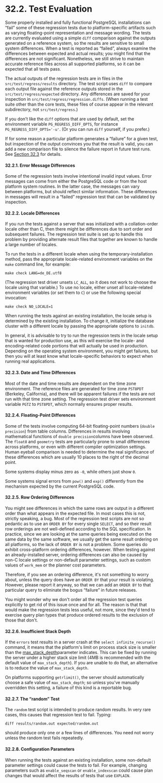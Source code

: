 # 32.2. Test Evaluation

Some properly installed and fully functional PostgreSQL installations can “fail” some of these regression tests due to platform-specific artifacts such as varying floating-point representation and message wording. The tests are currently evaluated using a simple `diff` comparison against the outputs generated on a reference system, so the results are sensitive to small system differences. When a test is reported as “failed”, always examine the differences between expected and actual results; you might find that the differences are not significant. Nonetheless, we still strive to maintain accurate reference files across all supported platforms, so it can be expected that all tests pass.

The actual outputs of the regression tests are in files in the `src/test/regress/results` directory. The test script uses `diff` to compare each output file against the reference outputs stored in the `src/test/regress/expected` directory. Any differences are saved for your inspection in `src/test/regress/regression.diffs`. \(When running a test suite other than the core tests, these files of course appear in the relevant subdirectory, not `src/test/regress`.\)

If you don't like the `diff` options that are used by default, set the environment variable `PG_REGRESS_DIFF_OPTS`, for instance `PG_REGRESS_DIFF_OPTS='-u'`. \(Or you can run `diff` yourself, if you prefer.\)

If for some reason a particular platform generates a “failure” for a given test, but inspection of the output convinces you that the result is valid, you can add a new comparison file to silence the failure report in future test runs. See [Section 32.3](https://www.postgresql.org/docs/10/static/regress-variant.html) for details.

#### 32.2.1. Error Message Differences

Some of the regression tests involve intentional invalid input values. Error messages can come from either the PostgreSQL code or from the host platform system routines. In the latter case, the messages can vary between platforms, but should reflect similar information. These differences in messages will result in a “failed” regression test that can be validated by inspection.

#### 32.2.2. Locale Differences

If you run the tests against a server that was initialized with a collation-order locale other than C, then there might be differences due to sort order and subsequent failures. The regression test suite is set up to handle this problem by providing alternate result files that together are known to handle a large number of locales.

To run the tests in a different locale when using the temporary-installation method, pass the appropriate locale-related environment variables on the `make` command line, for example:

```text
make check LANG=de_DE.utf8
```

\(The regression test driver unsets `LC_ALL`, so it does not work to choose the locale using that variable.\) To use no locale, either unset all locale-related environment variables \(or set them to `C`\) or use the following special invocation:

```text
make check NO_LOCALE=1
```

When running the tests against an existing installation, the locale setup is determined by the existing installation. To change it, initialize the database cluster with a different locale by passing the appropriate options to `initdb`.

In general, it is advisable to try to run the regression tests in the locale setup that is wanted for production use, as this will exercise the locale- and encoding-related code portions that will actually be used in production. Depending on the operating system environment, you might get failures, but then you will at least know what locale-specific behaviors to expect when running real applications.

#### 32.2.3. Date and Time Differences

Most of the date and time results are dependent on the time zone environment. The reference files are generated for time zone `PST8PDT` \(Berkeley, California\), and there will be apparent failures if the tests are not run with that time zone setting. The regression test driver sets environment variable `PGTZ` to `PST8PDT`, which normally ensures proper results.

#### 32.2.4. Floating-Point Differences

Some of the tests involve computing 64-bit floating-point numbers \(`double precision`\) from table columns. Differences in results involving mathematical functions of `double precision`columns have been observed. The `float8` and `geometry` tests are particularly prone to small differences across platforms, or even with different compiler optimization settings. Human eyeball comparison is needed to determine the real significance of these differences which are usually 10 places to the right of the decimal point.

Some systems display minus zero as `-0`, while others just show `0`.

Some systems signal errors from `pow()` and `exp()` differently from the mechanism expected by the current PostgreSQL code.

#### 32.2.5. Row Ordering Differences

You might see differences in which the same rows are output in a different order than what appears in the expected file. In most cases this is not, strictly speaking, a bug. Most of the regression test scripts are not so pedantic as to use an `ORDER BY` for every single `SELECT`, and so their result row orderings are not well-defined according to the SQL specification. In practice, since we are looking at the same queries being executed on the same data by the same software, we usually get the same result ordering on all platforms, so the lack of `ORDER BY` is not a problem. Some queries do exhibit cross-platform ordering differences, however. When testing against an already-installed server, ordering differences can also be caused by non-C locale settings or non-default parameter settings, such as custom values of `work_mem` or the planner cost parameters.

Therefore, if you see an ordering difference, it's not something to worry about, unless the query does have an `ORDER BY` that your result is violating. However, please report it anyway, so that we can add an `ORDER BY` to that particular query to eliminate the bogus “failure” in future releases.

You might wonder why we don't order all the regression test queries explicitly to get rid of this issue once and for all. The reason is that that would make the regression tests less useful, not more, since they'd tend to exercise query plan types that produce ordered results to the exclusion of those that don't.

#### 32.2.6. Insufficient Stack Depth

If the `errors` test results in a server crash at the `select infinite_recurse()` command, it means that the platform's limit on process stack size is smaller than the [max\_stack\_depth](https://www.postgresql.org/docs/10/static/runtime-config-resource.html#GUC-MAX-STACK-DEPTH)parameter indicates. This can be fixed by running the server under a higher stack size limit \(4MB is recommended with the default value of `max_stack_depth`\). If you are unable to do that, an alternative is to reduce the value of `max_stack_depth`.

On platforms supporting `getrlimit()`, the server should automatically choose a safe value of `max_stack_depth`; so unless you've manually overridden this setting, a failure of this kind is a reportable bug.

#### 32.2.7. The “random” Test

The `random` test script is intended to produce random results. In very rare cases, this causes that regression test to fail. Typing:

```text
diff results/random.out expected/random.out
```

should produce only one or a few lines of differences. You need not worry unless the random test fails repeatedly.

#### 32.2.8. Configuration Parameters

When running the tests against an existing installation, some non-default parameter settings could cause the tests to fail. For example, changing parameters such as `enable_seqscan` or `enable_indexscan` could cause plan changes that would affect the results of tests that use `EXPLAIN`.  


